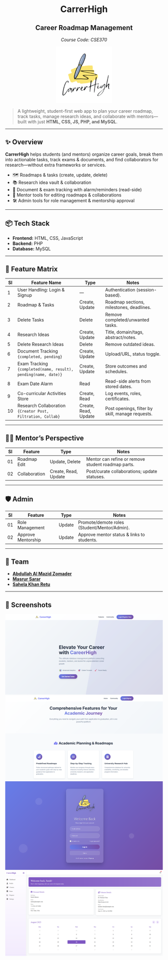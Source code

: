 # <h1 align = "center"> CarrerHigh </h1>

## <h2 align = "center">Career Roadmap Management </h2>
 
<p align="center"><i>Course Code: CSE370</i></p>

<p align="center">
  <img src="img/logo.png" alt="CarrerHigh Logo" width="180"/>
</p>

> A lightweight, student-first web app to plan your career roadmap, track tasks, manage research ideas, and collaborate with mentors—built with just **HTML, CSS, JS, PHP, and MySQL**.

---

## ✨ Overview

**CarrerHigh** helps students (and mentors) organize career goals, break them into actionable tasks, track exams & documents, and find collaborators for research—without extra frameworks or services.

- 🗺️ Roadmaps & tasks (create, update, delete)  
- 📚 Research idea vault & collaboration  
- 📝 Document & exam tracking with alarm/reminders (read-side)  
- 👥 Mentor tools for editing roadmaps & collaborations  
- 🛠️ Admin tools for role management & mentorship approval  

---

## 📦 Tech Stack

- **Frontend:** HTML, CSS, JavaScript  
- **Backend:** PHP  
- **Database:** MySQL   

---


## 🧩 Feature Matrix

| Sl | Feature Name                                   | Type  | Notes |
|----|------------------------------------------------|---------------------------------------------------|-------|
| 1  | User Handling: Login & Signup                  | —                                                 | Authentication (session-based). |
| 2  | Roadmap & Tasks                                | Create, Update                                    | Roadmap sections, milestones, deadlines. |
| 3  | Delete Tasks                                   | Delete                                            | Remove completed/unwanted tasks. |
| 4  | Research Ideas                                 | Create, Update                                    | Title, domain/tags, abstract/notes. |
| 5  | Delete Research Ideas                          | Delete                                            | Remove outdated ideas. |
| 6  | Document Tracking `{completed, pending}`       | Create, Update                                    | Upload/URL, status toggle. |
| 7  | Exam Tracking `{completed(name, result), pending(name, date)}` | Create, Update                     | Store outcomes and schedules. |
| 8  | Exam Date Alarm                                | Read                                              | Read-side alerts from stored dates. |
| 9  | Co-curricular Activities Store                 | Create, Read                                      | Log events, roles, certificates. |
| 10 | Research Collaboration `{Creator Post, Filtration, Collab}` | Create, Read, Update                 | Post openings, filter by skill, manage requests. |

---

## 👨‍🏫 Mentor’s Perspective

| Sl | Feature                | Type | Notes |
|----|------------------------|---------------------------------------------------|-------|
| 01 | Roadmap Edit           | Update, Delete                                    | Mentor can refine or remove student roadmap parts. |
| 02 | Collaboration          | Create, Read, Update                              | Post/curate collaborations; update statuses. |

---

## 🛡️ Admin

| Sl | Feature            | Type  | Notes |
|----|--------------------|---------------------------------------------------|-------|
| 01 | Role Management    | Update                                            | Promote/demote roles (Student/Mentor/Admin). |
| 02 | Approve Mentorship | Update                                            | Approve mentor status & links to students. |

---

## 👥 Team

- [**Abdullah Al Mazid Zomader**](https://github.com/mazidzomader)  
- [**Masrur Sarar**](https://github.com/ConquerCommand)  
- [**Sahela Khan Retu**](https://github.com/Sahela-Khan)  

---

## 📸 Screenshots

![Homepage](img/Homepage.png)
![Features](img/Features.png)
![Login](img/Login.png)
![Dashboard](img/Dashboard.png)


